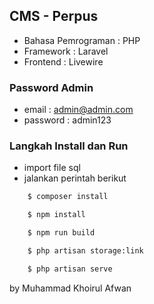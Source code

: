 ## CMS - Perpus

- Bahasa Pemrograman : PHP
- Framework : Laravel
- Frontend : Livewire

### Password Admin

- email : admin@admin.com
- password : admin123

### Langkah Install dan Run

- import file sql
- jalankan perintah berikut

```bash
    $ composer install

    $ npm install

    $ npm run build

    $ php artisan storage:link

    $ php artisan serve

```

by Muhammad Khoirul Afwan
